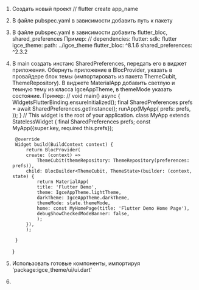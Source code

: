 1. Создать новый проект 
    //
    flutter create app_name

2. В файле pubspec.yaml в зависимости добавить путь к пакету
3. В файле pubspec.yaml в зависимости добавить flutter_bloc, shared_preferences
    Пример:
    //
    dependencies:
    flutter:
        sdk: flutter
    igce_theme:
        path: ../igce_theme
    flutter_bloc: ^8.1.6
    shared_preferences: ^2.3.2
4. В main создать инстанс SharedPreferences, передать его в виджет приложения.
   Обернуть приложение в BlocProvider, указать в провайдере блок темы (импортировать из пакета ThemeCubit, ThemeRepository).
   В виджете MaterialApp добавить светлую и темную тему из класса IgceAppTheme, в themeMode указать состояние.
   Пример:
    //
    void main() async {
        WidgetsFlutterBinding.ensureInitialized();
        final SharedPreferences prefs = await SharedPreferences.getInstance();
        runApp(MyApp(
            prefs: prefs,
        ));
    }
    // This widget is the root of your application.
    class MyApp extends StatelessWidget {
        final SharedPreferences prefs;
        const MyApp({super.key, required this.prefs});

        @override
        Widget build(BuildContext context) {
            return BlocProvider(
            create: (context) =>
                ThemeCubit(themeRepository: ThemeRepository(preferences: prefs)),
            child: BlocBuilder<ThemeCubit, ThemeState>(builder: (context, state) {
                return MaterialApp(
                title: 'Flutter Demo',
                theme: IgceAppTheme.lightTheme,
                darkTheme: IgceAppTheme.darkTheme,
                themeMode: state.themeMode,
                home: const MyHomePage(title: 'Flutter Demo Home Page'),
                debugShowCheckedModeBanner: false,
                );
            }),
            );
        
        }
    }

5. Использовать готовые компоненты, импортируя 'package:igce_theme/ui/ui.dart'
6. 